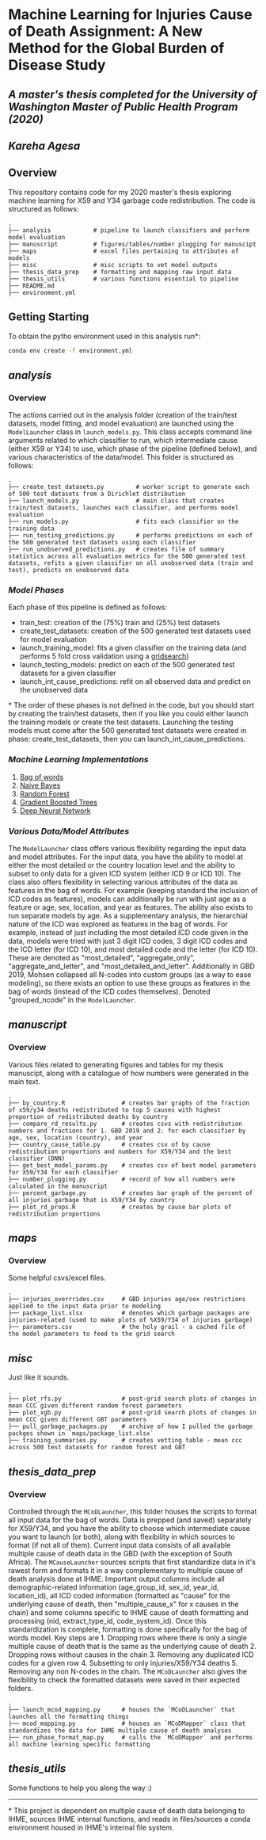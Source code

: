 # Machine Learning for Injuries Cause of Death Assignment: A New Method for the Global Burden of Disease Study
## _A master's thesis completed for the University of Washington Master of Public Health Program (2020)_
## _Kareha Agesa_

## Overview
This repository contains code for my 2020 master's thesis exploring machine learning for X59 and Y34 garbage code redistribution. The code is structured as follows:
```
.
├── analysis            # pipeline to launch classifiers and perform model evaluation
├── manuscript          # figures/tables/number plugging for manuscipt
├── maps                # excel files pertaining to attributes of models
├── misc                # misc scripts to vet model outputs
├── thesis_data_prep    # formatting and mapping raw input data
├── thesis_utils        # various functions essential to pipeline
├── README.md 
├── environment.yml 
```

## Getting Starting
To obtain the pytho environment used in this analysis run\*:
```bash
conda env create -f environment.yml
```

## _analysis_
### Overview
The actions carried out in the analysis folder (creation of the train/test datasets, model fitting, and model evaluation) are launched using the `ModelLauncher` class in `launch_models.py`. This class accepts command line arguments related to which classifier to run, which intermediate cause (either X59 or Y34) to use, which phase of the pipeline (defined below), and various characteristics of the data/model. This folder is structured as follows:

```
.
├── create_test_datasets.py         # worker script to generate each of 500 test datasets from a Dirichlet distribution
├── launch_models.py                # main class that creates train/test datasets, launches each classifier, and performs model evaluation
├── run_models.py                   # fits each classifier on the training data
├── run_testing_predictions.py      # performs predictions on each of the 500 generated test datasets using each classifier
├── run_unobserved_predictions.py   # creates file of summary statistics across all evaluation metrics for the 500 generated test datasets, refits a given classifier on all unobserved data (train and test), predicts on unobserved data

```
### _Model Phases_
Each phase of this pipeline is defined as follows:
- train_test: creation of the (75%) train and (25%) test datasets
- create_test_datasets: creation of the 500 generated test datasets used for model evaluation
- launch_training_model: fits a given classifier on the training data (and performs 5 fold cross validation using a [gridsearch](https://scikit-learn.org/stable/modules/generated/sklearn.model_selection.GridSearchCV.html))
- launch_testing_models: predict on each of the 500 generated test datasets for a given classifier
- launch_int_cause_predictions: refit on all observed data and predict on the unobserved data

\* The order of these phases is not defined in the code, but you should start by creating the train/test datasets, then if you like you could either launch the training models or create the test datasets. Launching the testing models must come after the 500 generated test datasets were created in phase: create_test_datasets, then you can launch_int_cause_predictions.

### _Machine Learning Implementations_
1. [Bag of words](https://scikit-learn.org/stable/modules/generated/sklearn.feature_extraction.text.CountVectorizer.html)
2. [Naive Bayes](https://scikit-learn.org/stable/modules/naive_bayes.html) 
2. [Random Forest](https://scikit-learn.org/stable/modules/generated/sklearn.ensemble.RandomForestClassifier.html)
3. [Gradient Boosted Trees](https://xgboost.readthedocs.io/en/latest/python/index.html)
4. [Deep Neural Network](https://keras.io/)

### _Various Data/Model Attributes_
The `ModelLauncher` class offers various flexibility regarding the input data and model attributes. For the input data, you have the ability to model at either the most detailed or the country location level and the ability to subset to only data for a given ICD system (either ICD 9 or ICD 10). The class also offers flexibility in selecting various attributes of the data as features in the bag of words. For example (keeping standard the inclusion of ICD codes as features), models can additionally be run with just age as a feature or age, sex, location, and year as features. The ability also exists to run separate models by age. As a supplementary analysis, the hierarchial nature of the ICD was explored as features in the bag of words. For example, instead of just including the most detailed ICD code given in the data, models were tried with just 3 digit ICD codes, 3 digit ICD codes and the ICD letter (for ICD 10), and most detailed code and the letter (for ICD 10). These are denoted as "most_detailed", "aggregate_only", "aggregate_and_letter", and "most_detailed_and_letter". Additionally in GBD 2019, Mohsen collapsed all N-codes into custom groups (as a way to ease modeling), so there exists an option to use these groups as features in the bag of words (instead of the ICD codes themselves). Denoted "grouped_ncode" in the `ModelLauncher`.


## _manuscript_
### Overview
Various files related to generating figures and tables for my thesis manuscipt, along with a catalogue of how numbers were generated in the main text.
```
.
├── by_country.R                # creates bar graphs of the fraction of x59/y34 deaths redistributed to top 5 causes with highest proportion of redistributed deaths by country
├── compare_rd_results.py       # creates csvs with redistribution numbers and fractions for 1. GBD 2019 and 2. for each classifier by age, sex, location (country), and year
├── country_cause_table.py      # creates csv of by cause redistribution proportions and numbers for X59/Y34 and the best classifier (DNN)
├── get_best_model_params.py    # creates csv of best model parameters for X59/Y34 for each classifier
├── number_plugging.py          # record of how all numbers were calculated in the manuscript
├── percent_garbage.py          # creates bar graph of the percent of all injuries garbage that is X59/Y34 by country
├── plot_rd_props.R             # creates by cause bar plots of redistribution proportions
```

## _maps_
### Overview
Some helpful csvs/excel files. 
```
.
├── injuries_overrrides.csv     # GBD injuries age/sex restrictions applied to the input data prior to modeling
├── package_list.xlsx           # denotes which garbage packages are injuries-related (used to make plots of %X59/Y34 of injuries garbage)
├── parameters.csv              # the holy grail - a cached file of the model parameters to feed to the grid search
```
## _misc_
Just like it sounds.
```
.
├── plot_rfs.py                 # post-grid search plots of changes in mean CCC given different random forest parameters
├── plot_xgb.py                 # post-grid search plots of changes in mean CCC given different GBT parameters
├── pull_garbage_packages.py    # archive of how I pulled the garbage packges shown in `maps/package_list.xlsx`
├── training_summaries.py       # creates vetting table - mean ccc across 500 test datasets for random forest and GBT
```

## _thesis_data_prep_
### Overview
Controlled through the `MCoDLauncher`, this folder houses the scripts to format all input data for the bag of words. Data is prepped (and saved) separately for X59/Y34, and you have the ability to choose which intermediate cause you want to launch (or both), along with flexibility in which sources to format (if not all of them). Current input data consists of all available multiple cause of death data in the GBD (with the exception of South Africa). The `MCauseLauncher` sources scripts that first standardize data in it's rawest form and formats it in a way complementary to multiple cause of death analysis done at IHME. Important output columns include all demographic-related information (age_group_id, sex_id, year_id, location_id), all ICD coded information (formatted as "cause" for the underlying cause of death, then "multiple_cause_x" for x causes in the chain) and some columns specific to IHME cause of death formatting and processing (nid, extract_type_id, code_system_id). Once this standardization is complete, formatting is done specifically for the bag of words model. Key steps are 1. Dropping rows where there is only a single multiple cause of death that is the same as the underlying cause of death 2. Dropping rows without causes in the chain 3. Removing any duplicated ICD codes for a given row 4. Subsetting to only injuries/X59/Y34 deaths 5. Removing any non N-codes in the chain. The `MCoDLauncher` also gives the flexibility to check the formatted datasets were saved in their expected folders.

```
.
├── launch_mcod_mapping.py      # houses the `MCoDLauncher` that launches all the formatting things
├── mcod_mapping.py             # houses an `MCoDMapper` class that standardizes the data for IHME multiple cause of death analyses
├── run_phase_format_map.py     # calls the `MCoDMapper` and performs all machine learning specific formatting
```

## _thesis_utils_
Some functions to help you along the way :)





-----
\* This project is dependent on multiple cause of death data belonging to IHME, sources IHME internal functions, and reads in files/sources a conda environment housed in IHME's internal file system.


